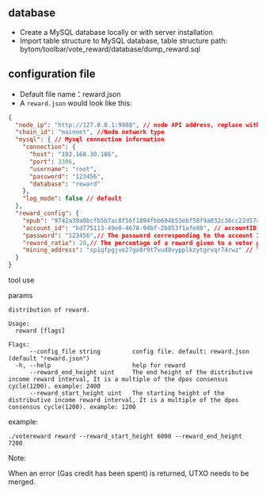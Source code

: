 ## database

- Create a MySQL database locally or with server installation
- Import table structure to MySQL database, table structure path:  bytom/toolbar/vote_reward/database/dump_reward.sql



## configuration file

- Default file name：reward.json
- A `reward.json` would look like this:

```json
{
  "node_ip": "http://127.0.0.1:9888", // node API address, replace with self node  API address
  "chain_id": "mainnet", //Node network type
  "mysql": { // Mysql connection information
    "connection": {
      "host": "192.168.30.186",
      "port": 3306,
      "username": "root",
      "password": "123456",
      "database": "reward"
    },
    "log_mode": false // default
  },
  "reward_config": {
    "xpub": "9742a39a0bcfb5b7ac8f56f1894fbb694b53ebf58f9a032c36cc22d57a06e49e94ff7199063fb7a78190624fa3530f611404b56fc9af91dcaf4639614512cb64", // Node public key (from dashboard Settings), replaced with its own
    "account_id": "bd775113-49e0-4678-94bf-2b853f1afe80", // accountID
    "password": "123456",// The password corresponding to the account ID
    "reward_ratio": 20,// The percentage of a reward given to a voter per block
    "mining_address": "sp1qfpgjve27gx0r9t7vud8vypplkzytgrvqr74rwz" // The address that receives the block reward, use the get-mining- address for mining address, for example, curl -x POST http://127.0.0.1:9889/get-mining-address -d '{}'
  }
}
```



tool use

params

```shell
distribution of reward.

Usage:
  reward [flags]

Flags:
      --config_file string         config file. default: reward.json (default "reward.json")
  -h, --help                       help for reward
      --reward_end_height uint     The end height of the distributive income reward interval, It is a multiple of the dpos consensus cycle(1200). example: 2400
      --reward_start_height uint   The starting height of the distributive income reward interval, It is a multiple of the dpos consensus cycle(1200). example: 1200
```

example:

```shell
./votereward reward --reward_start_height 6000 --reward_end_height 7200
```



Note: 

When an error (Gas credit has been spent) is returned, UTXO needs to be merged.